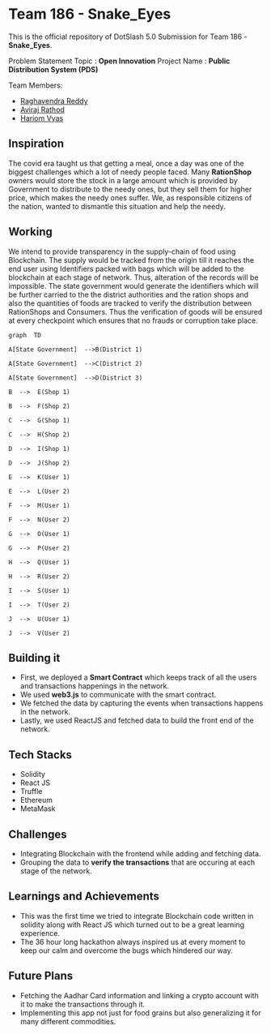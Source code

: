 # Team 186 - Snake_Eyes

This is the official repository of DotSlash 5.0 Submission for Team 186 - **Snake_Eyes**.

Problem Statement Topic : **Open Innovation**
Project Name  : **Public Distribution System (PDS)**

Team Members:

- [Raghavendra Reddy](https://github.com/PRR184)
- [Aviraj Rathod](https://github.com/aviraj1703)
- [Hariom Vyas](https://github.com/Hariom1509)


## Inspiration

The covid era taught us that getting a meal, once a day was one of the biggest challenges which a lot of needy people faced. Many **RationShop** owners would store the stock in a large amount which is provided by Government to distribute to the needy ones, but they sell them for higher price, which makes the needy ones suffer. We, as responsible citizens of the nation, wanted to dismantle this situation and help the needy.

## Working

We intend to provide transparency in the supply-chain of food using Blockchain. The supply would be tracked from the origin till it reaches the end user using Identifiers packed with bags which will be added to the blockchain at each stage of network. Thus, alteration of the records will be impossible. The state government would generate the identifiers which will be further carried to the the district authorities and the ration shops and also the quantities of foods are tracked to verify the distribution between RationShops and Consumers. Thus the verification of goods will be ensured at every checkpoint which ensures that no frauds or corruption take place.
```mermaid
graph  TD

A[State Government]  -->B(District 1)

A[State Government]  -->C(District 2)

A[State Government]  -->D(District 3)

B  -->  E(Shop 1)

B  -->  F(Shop 2)

C  -->  G(Shop 1)

C  -->  H(Shop 2)

D  -->  I(Shop 1)

D  -->  J(Shop 2)

E  -->  K(User 1)

E  -->  L(User 2)

F  -->  M(User 1)

F  -->  N(User 2)

G  -->  O(User 1)

G  -->  P(User 2)

H  -->  Q(User 1)

H  -->  R(User 2)

I  -->  S(User 1)

I  -->  T(User 2)

J  -->  U(User 1)

J  -->  V(User 2)
```

## Building it
- First, we deployed a **Smart Contract** which keeps track of all the users and transactions happenings in the network.
- We used **web3.js** to communicate with the smart contract.
- We fetched the data by capturing the events when transactions happens in the network.
- Lastly, we used ReactJS and fetched data to build the front end of the network.


## Tech Stacks

- Solidity
- React JS
- Truffle
- Ethereum
- MetaMask


## Challenges
- Integrating Blockchain with the frontend while adding and fetching data.
- Grouping the data to **verify the transactions** that are occuring at each stage of the network.

## Learnings and Achievements
- This was the first time we tried to integrate Blockchain code written in solidity along with React JS which turned out to be a great learning experience.
- The 36 hour long hackathon always inspired us at every moment to keep our calm and overcome the bugs which hindered our way.

## Future Plans

- Fetching the Aadhar Card information and linking a crypto account with it to make the transactions through it.
- Implementing this app not just for food grains but also generalizing it for many different commodities.
